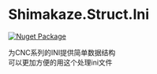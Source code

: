 # Shimakaze.Struct.Ini
[![Nuget Package](https://badgen.net/nuget/v/Shimakaze.Struct.Ini/)](https://www.nuget.org/packages/Shimakaze.Struct.Ini/)


为CNC系列的INI提供简单数据结构  
可以更加方便的用这个处理ini文件